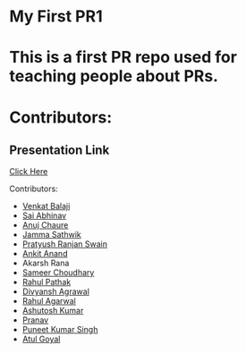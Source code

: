 # My First PR1
This is a first PR repo used for teaching people about PRs.
=======

Contributors:</br>
=======

## Presentation Link
[Click Here](https://docs.google.com/presentation/d/1daPXYSP6chrxg8vB60FNcOMb_7_YErsCds7gT3OlwwI/edit?usp=sharing)</br>

Contributors:</br>
- [Venkat Balaji](https://github.com/venkatbalaji221)
- [Sai Abhinav](https://github.com/Abhinavtdk)
- [Anuj Chaure](github.com/anuj-c)
- [Jamma Sathwik](https://github.com/Jammasanju)
- [Pratyush Ranjan Swain](https://github.com/Pratyush-ran)
- [Ankit Anand](https://github.com/Ankit-netizens)
- Akarsh Rana
- [Sameer Choudhary](https://github.com/csameeerz)
- [Rahul Pathak](https://github.com/rahulmpathak1)
- [Divyansh Agrawal](https://github.com/divyansh67)
- [Rahul Agarwal](https://github.com/agarwalrahul-22)
- [Ashutosh Kumar](https://github.com/ashu-ak)
- [Pranav](https://github.com/N-Pranav-Subhraveti)
- [Puneet Kumar Singh](https://github.com/pks18)
- [Atul Goyal](https://www.github.com/ag41-tech) 